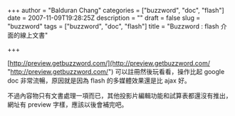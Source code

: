 +++
author = "Balduran Chang"
categories = ["buzzword", "doc", "flash"]
date = 2007-11-09T19:28:25Z
description = ""
draft = false
slug = "buzzword"
tags = ["buzzword", "doc", "flash"]
title = "Buzzword : flash 介面的線上文書"

+++


[http://preview.getbuzzword.com/](http://preview.getbuzzword.com/ "http://preview.getbuzzword.com/") 可以註冊然後玩看看，操作比起 google doc 非常流暢，原因就是因為 flash 的多媒體效果還是比 ajax 好。

不過內容物只有文書處理一項而已，其他投影片編輯功能和試算表都還沒有推出，網址有 preview 字樣，應該以後會補完吧。


